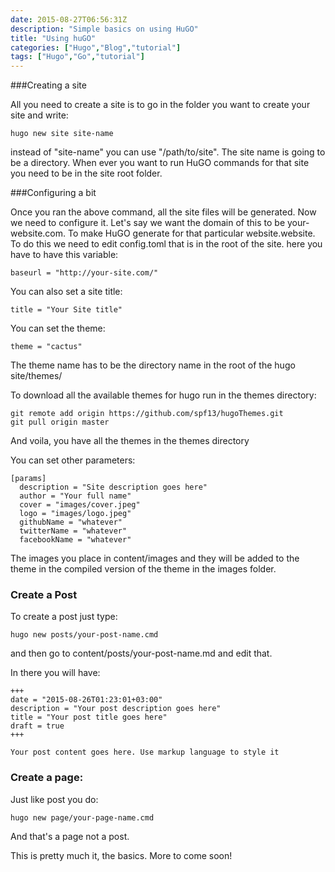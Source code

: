 ```yaml
---
date: 2015-08-27T06:56:31Z
description: "Simple basics on using HuGO"
title: "Using huGO"
categories: ["Hugo","Blog","tutorial"]
tags: ["Hugo","Go","tutorial"]
---
```


###Creating a site

All you need to create a site is to go in the folder you want to create your site and write:
```
hugo new site site-name
```
instead of "site-name" you can use "/path/to/site". The site name is going to be a directory. When ever you want to run HuGO commands for that site you need to be in the site root folder.

###Configuring a bit

Once you ran the above command, all the site files will be generated. Now we need to configure it. Let's say we want the domain of this to be your-website.com. To make HuGO generate for that particular website.website.
To do this we need to edit config.toml that is in the root of the site.
here you have to have this variable:
```
baseurl = "http://your-site.com/"
```
You can also set a site title:
```
title = "Your Site title"
```
You can set the theme:
```
theme = "cactus"
```
The theme name has to be the directory name in the root of the hugo site/themes/

To download all the available themes for hugo run in the themes directory:
```
git remote add origin https://github.com/spf13/hugoThemes.git
git pull origin master
```
And voila, you have all the themes in the themes directory


You can set other parameters:
```
[params]
  description = "Site description goes here"
  author = "Your full name"
  cover = "images/cover.jpeg"
  logo = "images/logo.jpeg"
  githubName = "whatever"
  twitterName = "whatever"
  facebookName = "whatever"
```
The images you place in content/images and they will be added to the theme in the compiled version of the theme in the images folder.
### Create a Post

To create a post just type:
```
hugo new posts/your-post-name.cmd
```
and then go to content/posts/your-post-name.md and edit that.

In there you will have:
```
+++
date = "2015-08-26T01:23:01+03:00"
description = "Your post description goes here"
title = "Your post title goes here"
draft = true
+++

Your post content goes here. Use markup language to style it
```

### Create a page:
Just like post you do:
```
hugo new page/your-page-name.cmd
```
And that's a page not a post.

This is pretty much it, the basics. More to come soon!
